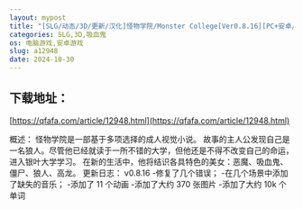 ```yaml
---
layout: mypost
title: "[SLG/动态/3D/更新/汉化]怪物学院/Monster College[Ver0.8.16][PC+安卓/2G]"
categories: SLG,3D,吸血鬼
os: 电脑游戏,安卓游戏
slug: a12948
date: 2024-10-30
---
```


## 下载地址：

[https://qfafa.com/article/12948.html](https://qfafa.com/article/12948.html)

概述：
怪物学院是一部基于多项选择的成人视觉小说。
故事的主人公发现自己是一名狼人。尽管他已经就读于一所不错的大学，但他还是不得不改变自己的命运，进入银叶大学学习。
在新的生活中，他将结识各具特色的美女：恶魔、吸血鬼、僵尸、狼人、高龙。
更新日志：
v0.8.16
-修复了几个错误；
-在几个场景中添加了缺失的音乐；
-添加了 11 个动画
-添加了大约 370 张图片
-添加了大约 10k 个单词